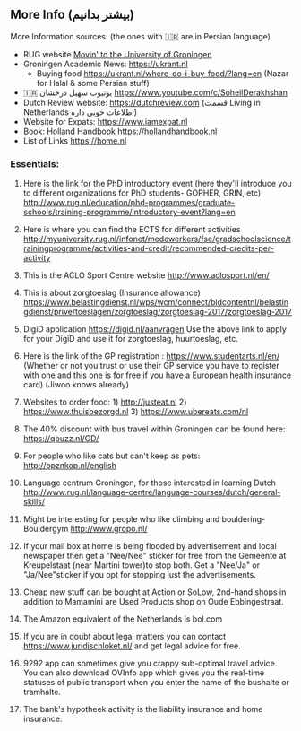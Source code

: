 ## More Info (بیشتر بدانیم)

More Information sources: (the ones with :iran: are in Persian language) 

- RUG website [Movin' to the University of Groningen](https://www.rug.nl/education/bachelor/international-students/study-in-the-netherlands-groningen/movin-to-groningen?lang=en)
- Groningen Academic News: https://ukrant.nl
  * Buying food https://ukrant.nl/where-do-i-buy-food/?lang=en (Nazar for Halal & some Persian stuff)
- :iran: یوتیوب سهیل درخشان https://www.youtube.com/c/SoheilDerakhshan
- Dutch Review website: https://dutchreview.com (قسمت Living in Netherlands اطلاعات خوبی داره)
- Website for Expats: https://www.iamexpat.nl
- Book: Holland Handbook https://hollandhandbook.nl
- List of Links https://home.nl


### Essentials:

1) Here is the link for the PhD introductory event (here they'll introduce you to different organizations for PhD students- GOPHER, GRIN, etc)
http://www.rug.nl/education/phd-programmes/graduate-schools/training-programme/introductory-event?lang=en

2) Here is where you can find the ECTS for different activities
http://myuniversity.rug.nl/infonet/medewerkers/fse/gradschoolscience/trainingprogramme/activities-and-credit/recommended-credits-per-activity

3) This is the ACLO Sport Centre website
http://www.aclosport.nl/en/

4) This is about zorgtoeslag (Insurance allowance)
https://www.belastingdienst.nl/wps/wcm/connect/bldcontentnl/belastingdienst/prive/toeslagen/zorgtoeslag/zorgtoeslag-2017/zorgtoeslag-2017

5) DigiD application
https://digid.nl/aanvragen
Use  the above link to apply for your DigiD and use it for zorgtoeslag, huurtoeslag, etc.

6) Here is the link of the GP registration : https://www.studentarts.nl/en/
(Whether or not you trust or use their GP service you have to register with one and this one is for free if you have a European health insurance card) (Jiwoo knows already)

7) Websites to order food: 1) http://justeat.nl  2) https://www.thuisbezorgd.nl 3) https://www.ubereats.com/nl

8) The 40% discount with bus travel within Groningen can be found here: https://qbuzz.nl/GD/

9) For people who like cats but can't keep as pets: http://opznkop.nl/english

10) Language centrum Groningen, for those interested in learning Dutch http://www.rug.nl/language-centre/language-courses/dutch/general-skills/

11) Might be interesting for people who like climbing and bouldering- Bouldergym http://www.gropo.nl/

12) If your mail box at home is being flooded by advertisement and local newspaper then get a "Nee/Nee" sticker for free from the Gemeente at Kreupelstaat (near Martini tower)to stop both. Get a "Nee/Ja" or "Ja/Nee"sticker if you opt for stopping just the advertisements.

13) Cheap new stuff can be bought at Action or SoLow, 2nd-hand shops in addition to Mamamini are Used Products shop on Oude Ebbingestraat.

14) The Amazon equivalent of the Netherlands is bol.com

15) If you are in doubt about legal matters you can contact https://www.juridischloket.nl/ and get legal advice for free.

16) 9292 app can sometimes give you crappy sub-optimal travel advice. You can also download OVInfo app which gives you the real-time statuses of public transport when you enter the name of the bushalte or tramhalte.
 
17) The bank's hypotheek activity is the liability insurance and home insurance.
